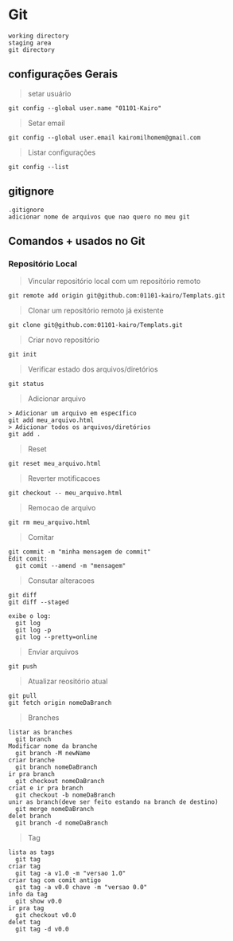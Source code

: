 # Git
```
working directory
staging area
git directory
```
## configurações Gerais
> setar usuário
```
git config --global user.name "01101-Kairo"
```
> Setar email
```
git config --global user.email kairomilhomem@gmail.com
```
> Listar configurações
```
git config --list
```
## gitignore
```
.gitignore
adicionar nome de arquivos que nao quero no meu git
```
## Comandos + usados no Git
### Repositório Local
> Vincular repositório local com um repositório remoto
```
git remote add origin git@github.com:01101-kairo/Templats.git
```
> Clonar um repositório remoto já existente
```
git clone git@github.com:01101-kairo/Templats.git
```
> Criar novo repositório
```
git init
```
> Verificar estado dos arquivos/diretórios
```
git status
```
> Adicionar arquivo
```
> Adicionar um arquivo em específico
git add meu_arquivo.html
> Adicionar todos os arquivos/diretórios
git add .
```
> Reset
```
git reset meu_arquivo.html
```
> Reverter motificacoes
```
git checkout -- meu_arquivo.html
```
> Remocao de arquivo
```
git rm meu_arquivo.html
```
> Comitar
```
git commit -m "minha mensagem de commit"
Edit comit:
  git comit --amend -m "mensagem"
```
> Consutar alteracoes
```
git diff
git diff --staged

exibe o log:
  git log
  git log -p
  git log --pretty=online
```
> Enviar arquivos
```
git push
```
> Atualizar reositório atual
```
git pull
git fetch origin nomeDaBranch
```
> Branches
```
listar as branches
  git branch
Modificar nome da branche
  git branch -M newName
criar branche
  git branch nomeDaBranch
ir pra branch
  git checkout nomeDaBranch
criat e ir pra branch
  git checkout -b nomeDaBranch
unir as branch(deve ser feito estando na branch de destino)
  git merge nomeDaBranch
delet branch
  git branch -d nomeDaBranch
```
> Tag
```
lista as tags
  git tag
criar tag
  git tag -a v1.0 -m "versao 1.0"
criar tag com comit antigo
  git tag -a v0.0 chave -m "versao 0.0"
info da tag
  git show v0.0
ir pra tag
  git checkout v0.0
delet tag
  git tag -d v0.0
```
